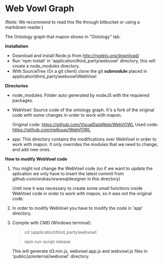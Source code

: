 # Web Vowl Graph
(Note: We recommend to read this file through bitbucket or using a markdown reader.)

The Ontology graph that mapon shows in "Ontology" tab.


__Installation__

* Download and install Node.js from http://nodejs.org/download/
* Run 'npm install' in 'application/third_party/webvowl' directory, this will create a node_modules directory.
* With SourceTree (Or a git client) clone the git __submodule__ placed in application\third_party\webvowl\WebVowl

__Directories__

* node_modules: Folder auto generated by nodeJS with the requiered packages.

* WebVowl: Source code of the ontology graph. It's a fork of the original code with some changes in order to work with mapon.

	Original code: https://github.com/VisualDataWeb/WebVOWL
	Used code: https://github.com/netkuup/WebVOWL

* app: This directory contains the modifications over WebVowl in order to work with mapon. It only overrides the modules that we need to change, and add new ones.


__How to modify WebVowl code__


1. You might not change the WebVowl code (so if we want to update the aplication we only have to insert the latest commit from github.com/ondras/wwwsqldesigner in this directory)
	
	Until now it was necessary to create some small functions inside WebVowl code in order to work with mapon, so it was not the original code.

2. In order to modify WebVowl you have to modify the code in 'app' directory.

3. Compile with CMD (Windows terminal):

	> cd <project path>\application\third_party\webvowl

	> npm run-script release

	This will generate d3.min.js, webvowl.app.js and webvowl.js files in 'public/js/external/webvowl' directory.